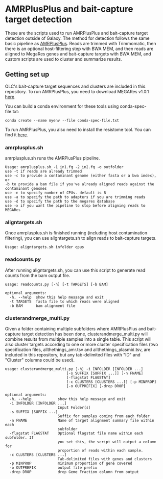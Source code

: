 # AMRPlusPlus and bait-capture target detection
These are the scripts used to run AMRPlusPlus and bait-capture target detection outside of Galaxy. The method for detection follows the same basic pipeline as [AMRPlusPlus](https://github.com/meglab-metagenomics/amrplusplus_v2). Reads are trimmed with Trimmomatic, then there is an optional host-filtering step with BWA MEM, and then reads are aligned to MegaRes genes and bait-capture targets with BWA MEM, and custom scripts are used to cluster and summarize results.

## Getting set up
OLC's bait-capture target sequences and clusters are included in this repository. To run AMRPlusPlus, you need to download MEGARes v1.0.1 [here](https://megares.meglab.org/download/index.php).

You can build a conda environment for these tools using conda-spec-file.txt:

	conda create --name myenv --file conda-spec-file.txt

To run AMRPlusPlus, you also need to install the resistome tool. You can find it [here](https://github.com/cdeanj/resistomeanalyzer).

### amrplusplus.sh
amrplusplus.sh runs the AMRPlusPlus pipeline.

	Usage: amrplusplus.sh -1 in1.fq -2 in2.fq -o outfolder
	use -t if reads are already trimmed
	use -c to provide a contaminant genome (either fasta or a bwa index), or 
	-b to provide a bam file if you've already aligned reads against the contaminant genomes
	use -n to specify number of CPUs. default is 8
	use -a to specify the path to adapters if you are trimming reads
	use -d to specify the path to the megares database
	use -x if you want the pipeline to stop before aligning reads to MEGARes

### aligntargets.sh
Once amrplusplus.sh is finished running (including host contamination filtering), you can use aligntargets.sh to align reads to bait-capture targets.

	Usage: aligntargets.sh infolder cpus

### readcounts.py
After running aligntargets.sh, you can use this script to generate read counts from the bam output file.

	usage: readcounts.py [-h] [-t TARGETS] [-b BAM]
	
	optional arguments:
	  -h, --help  show this help message and exit
	  -t TARGETS  fasta file to which reads were aligned
	  -b BAM      bam alignment file

### clusterandmerge_multi.py
Given a folder containing multiple subfolders where AMRPlusPlus and bait-capture target detection has been done, clusterandmerge_multi.py will combine results from multiple samples into a single table. This script will also cluster targets according to one or more cluster specification files (two specification files, allthethings_amr.tsv and allthethings_plasmid.tsv, are included in this repository, but any tab-delimited files with "ID" and "Cluster" columns could be used).

	usage: clusterandmerge_multi.py [-h] -i INFOLDER [INFOLDER ...]
                                [-s SUFFIX [SUFFIX ...]] [-n FNAME]
                                [-flagstat FLAGSTAT]
                                [-c CLUSTERS [CLUSTERS ...]] [-p MINPROP]
                                [-o OUTPREFIX] [-drop DROP]
	
	optional arguments:
	  -h, --help            show this help message and exit
	  -i INFOLDER [INFOLDER ...]
	                        Input Folder(s)
	  -s SUFFIX [SUFFIX ...]
	                        Suffix for samples coming from each folder
	  -n FNAME              Name of target alignment summary file within each
	                        subfolder
	  -flagstat FLAGSTAT    Optional flagstat file name within each subfolder. If
	                        you set this, the script will output a column for
	                        proportion of reads within each sample.
	  -c CLUSTERS [CLUSTERS ...]
	                        Tab-delimited files with genes and clusters
	  -p MINPROP            minimum proportion of gene covered
	  -o OUTPREFIX          output file prefix
	  -drop DROP            drop Gene Fraction column from output

